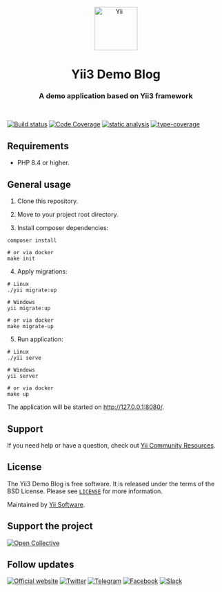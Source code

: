 <p align="center">
    <a href="https://github.com/yiisoft" target="_blank">
        <img src="https://yiisoft.github.io/docs/images/yii_logo.svg" height="100px" alt="Yii">
    </a>
    <h1 align="center">Yii3 Demo Blog</h1>
    <h3 align="center">A demo application based on Yii3 framework</h3>
    <br>
</p>

[![Build status](https://github.com/yiisoft/demo-blog/actions/workflows/build.yml/badge.svg)](https://github.com/yiisoft/demo-blog/actions/workflows/build.yml)
[![Code Coverage](https://codecov.io/gh/yiisoft/demo-blog/branch/master/graph/badge.svg?token=TDZ2bErTcN)](https://codecov.io/gh/yiisoft/demo-blog)
[![static analysis](https://github.com/yiisoft/demo-blog/workflows/static%20analysis/badge.svg)](https://github.com/yiisoft/demo-blog/actions?query=workflow%3A%22static+analysis%22)
[![type-coverage](https://shepherd.dev/github/yiisoft/demo-blog/coverage.svg)](https://shepherd.dev/github/yiisoft/demo-blog)

## Requirements

- PHP 8.4 or higher.

## General usage

1. Clone this repository.

2. Move to your project root directory.

3. Install composer dependencies:

```shell
composer install

# or via docker
make init
```

4. Apply migrations:

```shell
# Linux
./yii migrate:up

# Windows
yii migrate:up

# or via docker
make migrate-up
```

5. Run application:

```shell
# Linux
./yii serve

# Windows
yii server

# or via docker
make up
```

The application will be started on http://127.0.0.1:8080/.


## Support

If you need help or have a question, check out [Yii Community Resources](https://www.yiiframework.com/community).

## License

The Yii3 Demo Blog is free software. It is released under the terms of the BSD License.
Please see [`LICENSE`](./LICENSE.md) for more information.

Maintained by [Yii Software](https://www.yiiframework.com/).

## Support the project

[![Open Collective](https://img.shields.io/badge/Open%20Collective-sponsor-7eadf1?logo=open%20collective&logoColor=7eadf1&labelColor=555555)](https://opencollective.com/yiisoft)

## Follow updates

[![Official website](https://img.shields.io/badge/Powered_by-Yii_Framework-green.svg?style=flat)](https://www.yiiframework.com/)
[![Twitter](https://img.shields.io/badge/twitter-follow-1DA1F2?logo=twitter&logoColor=1DA1F2&labelColor=555555?style=flat)](https://twitter.com/yiiframework)
[![Telegram](https://img.shields.io/badge/telegram-join-1DA1F2?style=flat&logo=telegram)](https://t.me/yii3en)
[![Facebook](https://img.shields.io/badge/facebook-join-1DA1F2?style=flat&logo=facebook&logoColor=ffffff)](https://www.facebook.com/groups/yiitalk)
[![Slack](https://img.shields.io/badge/slack-join-1DA1F2?style=flat&logo=slack)](https://yiiframework.com/go/slack)
